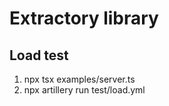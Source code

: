 # Extractory library

## Load test

1. npx tsx examples/server.ts 
2. npx artillery run test/load.yml
